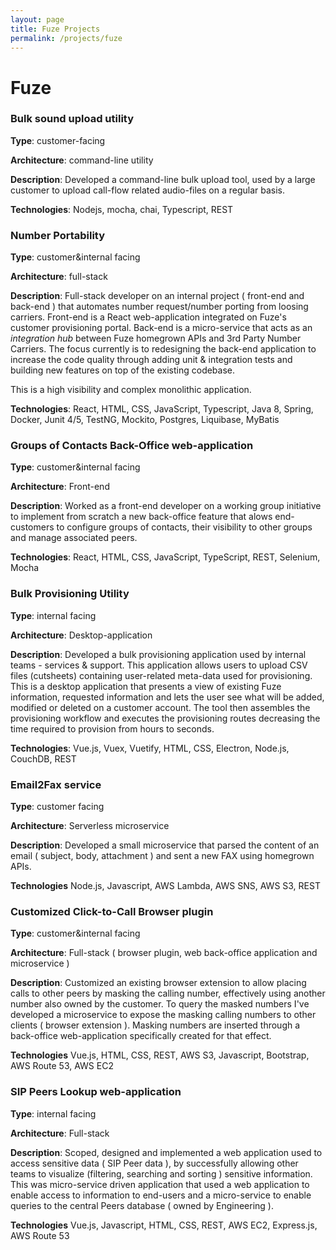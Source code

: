 ```yaml
---
layout: page
title: Fuze Projects
permalink: /projects/fuze
---
```


# Fuze
### Bulk sound upload utility

**Type**: customer-facing

**Architecture**: command-line utility

**Description**: Developed a command-line bulk upload tool, used by a large customer to upload
call-flow related audio-files on a regular basis.

**Technologies**: Nodejs, mocha, chai, Typescript, REST

### Number Portability

**Type**: customer&internal facing

**Architecture**: full-stack

**Description**: Full-stack developer on an internal project ( front-end and back-end ) that automates number
request/number porting from loosing carriers. Front-end is a React web-application integrated
on Fuze's customer provisioning portal. Back-end is a micro-service that acts as
an _integration hub_ between Fuze homegrown APIs and 3rd Party Number Carriers.
The focus currently is to redesigning the back-end application
to increase the code quality through adding unit & integration tests and building new features on top of the existing codebase.

This is a high visibility and complex monolithic application.

**Technologies**: React, HTML, CSS, JavaScript, Typescript, Java 8, Spring, Docker, Junit 4/5, TestNG, Mockito, Postgres, Liquibase, MyBatis  

### Groups of Contacts Back-Office web-application

**Type**: customer&internal facing

**Architecture**: Front-end

**Description**: Worked as a front-end developer on a working group initiative to implement
from scratch a new back-office feature that alows end-customers to configure groups of contacts, their visibility to other groups and manage
associated peers.

**Technologies**: React, HTML, CSS, JavaScript, TypeScript, REST, Selenium, Mocha

### Bulk Provisioning Utility

**Type**: internal facing

**Architecture**: Desktop-application

**Description**: Developed a bulk provisioning application used by internal teams - services & support. This application allows users to
upload CSV files (cutsheets) containing user-related meta-data used for provisioning.
This is a desktop application that presents a view of existing Fuze information,
requested information and lets the user see what will be added, modified or deleted on a
customer account. The tool then assembles the provisioning workflow and executes the provisioning routes decreasing the time
required to provision from hours to seconds.

**Technologies**: Vue.js, Vuex, Vuetify, HTML, CSS, Electron, Node.js, CouchDB, REST

### Email2Fax service

**Type**: customer facing

**Architecture**: Serverless microservice

**Description**: Developed a small microservice that parsed the content of an email ( subject, body, attachment ) and sent a new FAX using homegrown APIs.

**Technologies**
Node.js, Javascript, AWS Lambda, AWS SNS, AWS S3, REST

### Customized Click-to-Call Browser plugin

**Type**: customer&internal facing

**Architecture**: Full-stack ( browser plugin, web back-office application and microservice )

**Description**: Customized an existing browser extension to allow placing calls
to other peers by masking the calling number, effectively using another number also owned by the customer.
To query the masked numbers I've developed a microservice to expose the masking calling numbers to other clients ( browser extension ).
Masking numbers are inserted through a back-office web-application specifically created for that effect.

**Technologies**
Vue.js, HTML, CSS, REST, AWS S3, Javascript, Bootstrap, AWS Route 53, AWS EC2

### SIP Peers Lookup web-application

**Type**: internal facing

**Architecture**: Full-stack

**Description**: Scoped, designed and implemented a web application used to access sensitive data ( SIP Peer data ), by successfully allowing other teams
to visualize (filtering, searching and sorting ) sensitive information. This was micro-service driven application that used
a web application to enable access to information to end-users and a micro-service to enable
queries to the central Peers database ( owned by Engineering ).

**Technologies**
Vue.js, Javascript, HTML, CSS, REST, AWS EC2, Express.js, AWS Route 53
